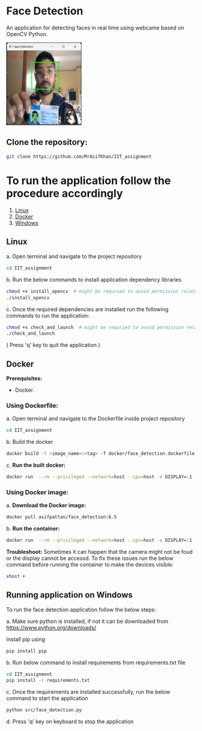 
# Face Detection

An application for detecting faces in real time using webcame based on OpenCV Python.

<img src="https://github.com/MrAsifKhan/IIT_assignment/blob/main/sample_outputs/sample_output.png" alt="sample output" width="200"/>

## Clone the repository:
```bash
git clone https://github.com/MrAsifKhan/IIT_assignment
```

# To run the application follow the procedure accordingly
1. [Linux](#linux)
2. [Docker](#docker)
3. [Windows](#running-application-on-windows)



## Linux
a. Open terminal and navigate to the project repository
```bash
cd IIT_assignment
```
b. Run the below commands to install application dependency libraries
          
```bash
chmod +x install_opencv  # might be requried to avoid permission related errors
./install_opencv
```

c. Once the required dependencies are installed run the following commands to run the application:
      
```bash
chmod +x check_and_launch  # might be requried to avoid permission related errors
./check_and_launch
```

( Press 'q' key to quit the application )


## Docker 
**Prerequisites:**
- Docker.
### Using Dockerfile:
a. Open terminal and navigate to the Dockerfile inside project repository
```bash
cd IIT_assignment
```
b. Build the docker
```bash
docker build -t <image_name>:<tag> -f docker/face_detection.dockerfile . 
```
c. **Run the built docker:**
```bash
docker run  --rm --privileged --network=host --ipc=host -e DISPLAY=:1 -v /dev*:/dev* -v /tmp/.X11-unix:/tmp/.X11-unix  <image_name>:<tag>
```

 ### Using Docker image:
a. **Download the Docker image:**
```bash
docker pull asifpattan/face_detection:6.5
```

b. **Run the container:**
```bash
docker run  --rm --privileged --network=host --ipc=host -e DISPLAY=:1 -v /dev*:/dev* -v /tmp/.X11-unix:/tmp/.X11-unix  asifpattan/face_detection:6.5
```

**Troubleshoot:**
Sometimes it can happen that the camera might not be foud or the display cannot be accessd. To fix these issues run the below command before running the container to make the devices visible:
```bash
xhost +
```


## Running application on Windows

   To run the face detection application follow the below steps:
   
   a. Make sure python is installed, if not it can be downloaded from https://www.python.org/downloads/
         
Install pip using
      
  ```bash
  pip install pip
  ```
      
   b. Run below command to install requirements from requirements.txt file
      
```bash
cd IIT_assignment
pip install -r requirements.txt
 ```
      
   c. Once the requirements are installed successfully, run the below command to start the application 
      
  ```bash
  python src/face_detection.py
  ```
      
   d. Press 'q' key on keyboard to stop the application



      


      
